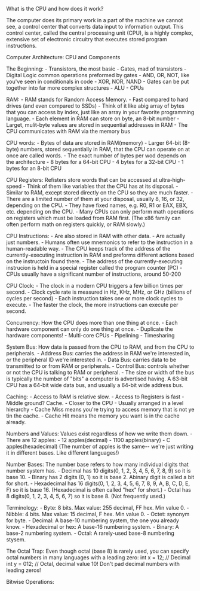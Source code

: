 What is the CPU and how does it work?

The computer does its primary work in a part of the machine we cannot see, a control center that converts data input to information output. This control center, called the central processing unit (CPU), is a highly complex, extensive set of electronic circuitry that executes stored program instructions.


Computer Architecture: CPU and Components

The Beginning:
    - Transistors, the most basic
    - Gates, mad of transistors
    - Digital Logic common operations preformed by gates
        - AND, OR, NOT, like you've seen in conditionals in code
        - XOR, NOR, NAND
    - Gates can be put together into far more complex structures
        - ALU
        - CPUs

RAM:
    - RAM stands for Random Access Memory.
    - Fast compared to hard drives (and even compared to SSDs)
    - Think of it like abig array of bytes that you can access by index, just like an array in your favorite programming language.
    - Each element in RAM can store on byte, an 8-bit number
    - Larget, mulit-byte values are stored in sequential addresses in RAM
    - The CPU communicates with RAM via the memory bus

CPU words:
    - Bytes of data are stored in RAM(memory)
    - Larger 64-bit (8-byte) numbers, stored sequentially in RAM, that the CPU can operate on at once are called words.
    - The exact number of bytes per wod depends on the architecture
        - 8 bytes for a 64-bit CPU
        - 4 bytes for a 32-bit CPU
        - 1 bytes for an 8-bit CPU

CPU Registers:
Refisters store words that can be accessed at ultra-high-speed
    - Think of them like variables that the CPU has at its disposal.
    - Similar to RAM, except stored directly on the CPU so they are much faster.
    - There are a limited number of them at your disposal, usually 8, 16, or 32, depending on the CPU.
    - They have fixed names, e.g. R0, R1 or EAX, EBX, etc. depending on the CPU.
    - Many CPUs can only perform math operations on registers which must be loaded from RAM first. (The x86 family can often perform math on registers quickly, or RAM  slowly.)

CPU Instructions:
    - Are also stored in RAM with other data.
    - Are actually just numbers.
    - Humans often use mnemonics to refer to the instruction in a human-readable way.
    - The CPU keeps track of the address of the currently-executing instruction in RAM and preforms different actions based on the instructoin found there.
    - The address of the currently-executing instrucion is held in a special register called the program counter (PC)
    - CPUs usually have a significant number of instructions, around 50-200

CPU Clock:
    - The clock in a modern CPU triggers a few billion times per second.
    - Clock cycle rate is measured in Hz, KHz, MHz, or GHz (billions of cycles per second)
    - Each instruction takes one or more clock cycles to execute.
    - The faster the clock, the more instructions can execute per second. 

Concurrency:
How the CPU does more than one thing at once.
    - Each hardware component can only do one thing at once.
    - Duplicate the hardware components!
    - Multi-core CPUs
    - Pipelining
    - Timesharing 

System Bus:
How data is passed from the CPU to RAM, and from the CPU to peripherals.
    - Address Bus: carries the address in RAM we're interested in, or the peripheral ID we're interested in. 
    - Data Bus: carries data to be transmitted to or from RAM or peripherals.
    - Control Bus: controls whether or not the CPU is talking to RAM or peripheral.
    - The size or width of the bus is typically the number of "bits" a computer is advertised having. A 63-bit CPU has a 64-bit wide data bus, and usually a 64-bit wide address bus. 

Caching:
    - Access to RAM is relative slow.
    - Access to Registers is fast
    - Middle ground? Cache.
    - Closer to the CPU
    - Usually arranged in a level hierarchy
    - Cache Miss means you're trying to access memory that is not ye tin the cache.
    - Cache Hit means the memory you want is in the cache already. 

Numbers and Values:
Values exist regardless of how we write them down.
    - There are 12 apples:
        - 12 apples(decimal)
        - 1100 apples(binary)
        - C apples(hexadecimal)
(The number of apples is the same-- we're just writing it in different bases. Like different languages!)

Number Bases:
The number base refers to how many individual digits that number system has.
    - Decimal has 10 digits(0, 1, 2, 3, 4, 5, 6, 7, 8, 9) so it is base 10.
    - Binary has 2 digits (0, 1) so it is base 2. Abinary digit is called a bit for short.
    - Hexadecimal has 16 digits(0, 1, 2, 3, 4, 5, 6, 7, 8, 9, A, B, C, D, E, F) so it is base 16.
    (Hexadecimal is often called "hex" for short.)
    - Octal has 8 digits(0, 1, 2, 3, 4, 5, 6, 7) so it is base 8. (Not frequently used.)

Terminology:
    - Byte: 8 bits. Max value: 255 decimal, FF hex. Min value 0.
    - Nibble: 4 bits. Max value: 15 decimal, F hex. Min value 0.
    - Octet: synonym for byte.
    - Decimal: A base-10 numbering system, the one you already know.
    - Hexadecimal or hex: A base-16 numbering system.
    - Binary: A base-2 numbering system.
    - Octal: A rarely-used base-8 numbering stysem.

The Octal Trap: 
Even though octal (base 8) is rarely used, you can specify octal numbers in many languages with a leading zero:
    int x = 12; // Decimal
    int y = 012; // Octal, decimal value 10!
Don't pad decimal numbers with leading zeros!

Bitwise Operations:
